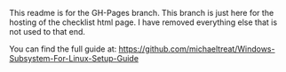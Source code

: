 This readme is for the GH-Pages branch. This branch is just here for the hosting of the checklist html page. I have removed everything else that is not used to that end. 

You can find the full guide at: https://github.com/michaeltreat/Windows-Subsystem-For-Linux-Setup-Guide